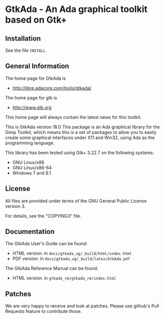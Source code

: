 GtkAda - An Ada graphical toolkit based on Gtk+
===============================================

Installation
------------

See the file `INSTALL`.

General Information
-------------------

The home page for GtkAda is

  - http://libre.adacore.com/tools/gtkada/

The home page for gtk is

  - http://www.gtk.org

This home page will always contain the latest news for this toolkit.

This is GtkAda version 18.0 This package is an Ada graphical library
for the Gimp Toolkit, which means this is a set of packages to allow you
to easily create some graphical interfaces under X11 and Win32, using Ada
as the programming language.

This library has been tested using Gtk+ 3.22.7 on the following systems:

  - GNU Linux/x86
  - GNU Linux/x86-64
  - Windows 7 and 8.1

License
-------

All files are provided under terms of the GNU General Public License version 3.

For details, see the "COPYING3" file.

Documentation
-------------

The GtkAda User's Guide can be found:

  - HTML version: in `docs/gtkada_ug/_build/html/index.html`
  - PDF  version: in `docs/gtkada_ug/_build/latex/GtkAda.pdf`

The GtkAda Reference Manual can be found:

  - HTML version: in `gtkada_rm/gtkada_rm/index.html`

Patches
-------

We are very happy to receive and look at patches.
Please use github's Pull Requests feature to contribute those.
